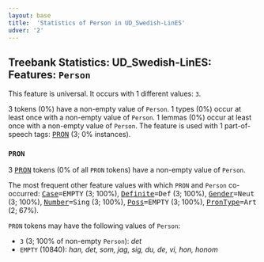 ```yaml
---
layout: base
title:  'Statistics of Person in UD_Swedish-LinES'
udver: '2'
---
```


## Treebank Statistics: UD_Swedish-LinES: Features: `Person`

This feature is universal.
It occurs with 1 different values: `3`.

3 tokens (0%) have a non-empty value of `Person`.
1 types (0%) occur at least once with a non-empty value of `Person`.
1 lemmas (0%) occur at least once with a non-empty value of `Person`.
The feature is used with 1 part-of-speech tags: <tt><a href="sv_lines-pos-PRON.html">PRON</a></tt> (3; 0% instances).

### `PRON`

3 <tt><a href="sv_lines-pos-PRON.html">PRON</a></tt> tokens (0% of all `PRON` tokens) have a non-empty value of `Person`.

The most frequent other feature values with which `PRON` and `Person` co-occurred: <tt><a href="sv_lines-feat-Case.html">Case</a></tt><tt>=EMPTY</tt> (3; 100%), <tt><a href="sv_lines-feat-Definite.html">Definite</a></tt><tt>=Def</tt> (3; 100%), <tt><a href="sv_lines-feat-Gender.html">Gender</a></tt><tt>=Neut</tt> (3; 100%), <tt><a href="sv_lines-feat-Number.html">Number</a></tt><tt>=Sing</tt> (3; 100%), <tt><a href="sv_lines-feat-Poss.html">Poss</a></tt><tt>=EMPTY</tt> (3; 100%), <tt><a href="sv_lines-feat-PronType.html">PronType</a></tt><tt>=Art</tt> (2; 67%).

`PRON` tokens may have the following values of `Person`:

* `3` (3; 100% of non-empty `Person`): <em>det</em>
* `EMPTY` (10840): <em>han, det, som, jag, sig, du, de, vi, hon, honom</em>

